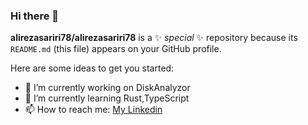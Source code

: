 ### Hi there 👋

**alirezasariri78/alirezasariri78** is a ✨ _special_ ✨ repository because its `README.md` (this file) appears on your GitHub profile.

Here are some ideas to get you started:

- 🔭 I’m currently working on DiskAnalyzor
- 🌱 I’m currently learning Rust,TypeScript
- 📫 How to reach me: [My Linkedin](https://www.linkedin.com/in/alireza-sariri-1163aa1b5?originalSubdomain=ir)
